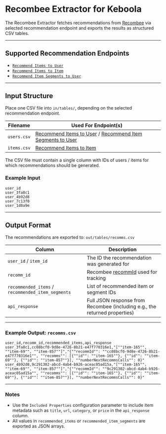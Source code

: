 # Recombee Extractor for Keboola

The Recombee Extractor fetches recommendations from [Recombee](https://www.recombee.com/) via selected recommendation endpoint and exports the results as structured CSV tables.

---

## Supported Recommendation Endpoints

* [`Recommend Items to User`](https://docs.recombee.com/api.html#recommend-items-to-user)
* [`Recommend Items to Item`](https://docs.recombee.com/api.html#recommend-items-to-item)
* [`Recommend Item Segments to User`](https://docs.recombee.com/api.html#recommend-item-segments-to-user)

---

## Input Structure

Place one CSV file into `in/tables/`, depending on the selected recommendation endpoint.

| Filename     | Used For Endpoint(s)                                                                                                                                                                |
| ------------ |-------------------------------------------------------------------------------------------------------------------------------------------------------------------------------------|
| `users.csv`  | [Recommend Items to User](https://docs.recombee.com/api#recommend-items-to-user) / [Recommend Item Segments to User](https://docs.recombee.com/api#recommend-item-segments-to-user) |
| `items.csv`  | [Recommend Items to Item](https://docs.recombee.com/api#recommend-items-to-item)                                                                                                    |

The CSV file must contain a single column with IDs of users / items for which recommendations should be generated.

### Example Input

```
user_id
user_3fa8c1
user_4b92d8
user_7c13f0
user_1d8a9e
```

---

## Output Format

The recommendations are exported to:
`out/tables/recomms.csv`

| Column                                            | Description                                                                |
| ------------------------------------------------- |----------------------------------------------------------------------------|
| `user_id` / `item_id`                             | The ID the recommendation was generated for                                |
| `recomm_id`                                       | Recombee [recommId](https://docs.recombee.com/getting_started#reporting-successful-recommendations) used for tracking                                    |
| `recommended_items` / `recommended_item_segments` | List of recommended item or segment IDs                                    |
| `api_response`                                    | Full JSON response from Recombee (including e.g., the returned properties) |


---

### Example Output: `recomms.csv`

```csv
user_id,recomm_id,recommended_items,api_response
user_3fa8c1,cc08bcf0-9d8e-4726-8b21-e47f770316e1,"[""item-165"", ""item-69"", ""item-857""]","{""recommId"": ""cc08bcf0-9d8e-4726-8b21-e47f770316e1"", ""recomms"": [{""id"": ""item-165""}, {""id"": ""item-69""}, {""id"": ""item-857""}], ""numberNextRecommsCalls"": 0}"
user_4b92d8,9c291302-abcd-4ab4-b926-aceac05ad15a,"[""item-165"", ""item-69"", ""item-857""]","{""recommId"": ""9c291302-abcd-4ab4-b926-aceac05ad15a"", ""recomms"": [{""id"": ""item-165""}, {""id"": ""item-69""}, {""id"": ""item-857""}], ""numberNextRecommsCalls"": 0}"
```

---

### Notes

* Use the `Included Properties` configuration parameter to include item metadata such as `title`, `url`, `category`, or `price` in the `api_response` column.
* All values in `recommended_items` or `recommended_item_segments` are exported as JSON arrays.
